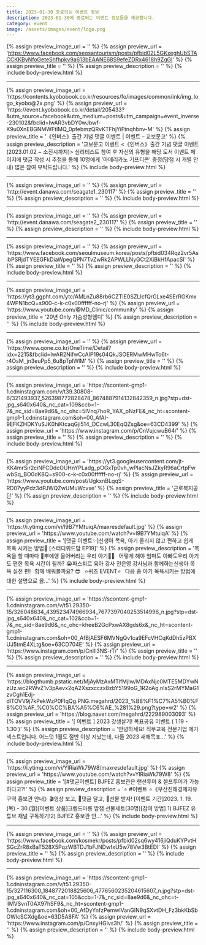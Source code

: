 ```yaml
---
title: 2023-01-30 종료되는 이벤트 정보
description: 2023-01-30에 종료되는 이벤트 정보들을 제공합니다.
category: event
image: /assets/images/event/logo.png
---
```

{% assign preview_image_url = '' %}
{% assign preview_url = 'https://www.facebook.com/seosantourism/posts/pfbid02L5GKxeghUbSTACCKKByNfoGeteShfhpkv9a613bEAANE68S9efeZDRx4618h9ZgGl' %}
{% assign preview_title = '' %}
{% assign preview_description = '' %}
{% include body-preview.html %}
<hr>{% assign preview_image_url = 'https://contents.kyobobook.co.kr/resources/fo/images/common/ink/img_logo_kyobo@2x.png' %}
{% assign preview_url = 'https://event.kyobobook.co.kr/detail/205433?&utm_source=facebook&utm_medium=posts&utm_campaign=event_inverse-230102&fbclid=IwAR3vbDY0wJbwf-K9u0XnEBGNMWFtlMQ_0pfebmzQRvKTFhjYiFtnqhbnv-M' %}
{% assign preview_title = '《인버스》출간 기념 댓글 이벤트 | 이벤트 – 교보문고' %}
{% assign preview_description = '교보문고 이벤트 &lt;《인버스》출간 기념 댓글 이벤트(2023.01.02 ~ 소진시까지)&gt; 심리테스트 참여 후 자신의 유형을 해당 도서 이벤트 페이지에 댓글 작성 시 추첨을 통해 10명에게 &#39;아메리카노 기프티콘&#39; 증정(당첨 시 개별 안내) 많은 참여 부탁드립니다.' %}
{% include body-preview.html %}
<hr>{% assign preview_image_url = '' %}
{% assign preview_url = 'http://event.danawa.com/seagate1_230117' %}
{% assign preview_title = '' %}
{% assign preview_description = '' %}
{% include body-preview.html %}
<hr>{% assign preview_image_url = '' %}
{% assign preview_url = 'http://event.danawa.com/seagate2_230117' %}
{% assign preview_title = '' %}
{% assign preview_description = '' %}
{% include body-preview.html %}
<hr>{% assign preview_image_url = '' %}
{% assign preview_url = 'https://www.facebook.com/seoulmuseum.korea/posts/pfbid034Rqz2vr5AsibPSRjdTYEEGFkDiaWpegQPN7TvZwRk2APWLLNyGCt2XiBkHfApacSl' %}
{% assign preview_title = '' %}
{% assign preview_description = '' %}
{% include body-preview.html %}
<hr>{% assign preview_image_url = 'https://yt3.ggpht.com/ytc/AMLnZu88rb6CZTIE0SZLIcfQrGLxe4SErRGKmx4WPN1bcQ=s900-c-k-c0x00ffffff-no-rj' %}
{% assign preview_url = 'https://www.youtube.com/@MD_Clinic/community' %}
{% assign preview_title = '20년 Only 가슴성형엠디' %}
{% assign preview_description = '' %}
{% include body-preview.html %}
<hr>{% assign preview_image_url = '' %}
{% assign preview_url = 'https://www.qone.co.kr/OneTime/Detail?idx=2215&fbclid=IwAR2NifwCcAIP19s04QkJSOERMwMHwTo6t-r4OsM_jn3euPp5_6u8pTplWlM' %}
{% assign preview_title = '' %}
{% assign preview_description = '' %}
{% include body-preview.html %}
<hr>{% assign preview_image_url = 'https://scontent-gmp1-1.cdninstagram.com/v/t39.30808-6/321493937_526398772828478_8674887914132842359_n.jpg?stp=dst-jpg_s640x640&amp;_nc_cat=109&amp;ccb=1-7&amp;_nc_sid=8ae9d6&amp;_nc_ohc=5IVnq7hoR_YAX_pNzFE&amp;_nc_ht=scontent-gmp1-1.cdninstagram.com&amp;oh=00_AfAI-9EFKZHDKYuSJK0hiKtcaqGji514_DCcwL30EqQZsg&amp;oe=63CD4399' %}
{% assign preview_url = 'https://www.instagram.com/p/CnVujcwuB64/' %}
{% assign preview_title = '' %}
{% assign preview_description = '' %}
{% include body-preview.html %}
<hr>{% assign preview_image_url = 'https://yt3.googleusercontent.com/jt-KK4mrSir2ciNFCDdcOUHnYPLadg_pOGxTp0vh_wPlacNsJZkyR96aCrtpFwwbSq_BO0dK8Q=s900-c-k-c0x00ffffff-no-rj' %}
{% assign preview_url = 'https://www.youtube.com/post/UgkxnBLqqS-RD07yyPdz3dPJWQZwUMuWcvxe' %}
{% assign preview_title = '근로복지공단' %}
{% assign preview_description = '' %}
{% include body-preview.html %}
<hr>{% assign preview_image_url = 'https://i.ytimg.com/vi/l9B7YMtuiqA/maxresdefault.jpg' %}
{% assign preview_url = 'https://www.youtube.com/watch?v=l9B7YMtuiqA' %}
{% assign preview_title = '[댓글 이벤트✨]신생아 목욕, 아기 울리지 않고 편하고 쉽게 목욕 시키는 방법👶 [스터디위드맘 EP19]' %}
{% assign preview_description = '목욕을 할 때마다 🛀뿌에엥 울어버리는 우리 아기👶🏻⠀어떻게 해야 엄마도 아빠도우리 아기도 편한 목욕 시간이 될까? 😭파스퇴르 육아 강사 전은영 강사님과 함께하는신생아 목욕 실전 편!⠀함께 배워볼까요? 😎⠀⭐퀴즈 EVENT⭐⠀다음 중 아기 목욕시키는 방법에 대한 설명으로 옳...' %}
{% include body-preview.html %}
<hr>{% assign preview_image_url = 'https://scontent-gmp1-1.cdninstagram.com/v/t51.29350-15/326048634_439523474966934_7677397040253514996_n.jpg?stp=dst-jpg_s640x640&amp;_nc_cat=102&amp;ccb=1-7&amp;_nc_sid=8ae9d6&amp;_nc_ohc=kheeB2GcPxwAX8gds6x&amp;_nc_ht=scontent-gmp1-1.cdninstagram.com&amp;oh=00_AfBjAESF6MVNgQv1ca9EFcVHCqKdDh5zPBXUJ5tmE4XLtg&amp;oe=63CD704E' %}
{% assign preview_url = 'https://www.instagram.com/p/CnlIl3NS-rT/' %}
{% assign preview_title = '' %}
{% assign preview_description = '' %}
{% include body-preview.html %}
<hr>{% assign preview_image_url = 'https://blogthumb.pstatic.net/MjAyMzAxMTlfMjIw/MDAxNjc0MTE5MDYwNzUz.wc2RWvZ1v3pAevx2qA2Xszxcczx8zbY5199oG_1R2oAg.nIsS2rMYMaG1zvCgh1Edj-dlTOVV9j7kPekWzP0FlqQg.PNG.megahrd/2023_%B8%F1%C7%A5%B0%F8%C0%AF_%C0%CC%BA%A5%C6%AE_%281%29.png?type=w2' %}
{% assign preview_url = 'https://blog.naver.com/megahrd/222989003093' %}
{% assign preview_title = '[ 이벤트 ] 2023 갓생살기! 목표공유 이벤트 ( 1.19 - 1.30 )' %}
{% assign preview_description = '안녕하세요! 직무교육 전문기업 메가넥스트입니다. 어느덧 1월도 절반 이상 지났는데, 다들 2023 새해목표...' %}
{% include body-preview.html %}
<hr>{% assign preview_image_url = 'https://i.ytimg.com/vi/YlRiaWk79W8/maxresdefault.jpg' %}
{% assign preview_url = 'https://www.youtube.com/watch?v=YlRiaWk79W8' %}
{% assign preview_title = '[#댓글이벤트] BJFEZ 홍보관은 랜선투어 &amp; 셀프투어가 가능하다고?!' %}
{% assign preview_description = '⭐ #이벤트 ⭐《부산진해경제자유구역 홍보관 안내》​🎬영상 보고, 💬댓글 달고, 🎁선물 받자! ​[이벤트 기간]2023. 1. 19.(목) - 30.(월)[이벤트 상품]크렘드마롱 밤잼 선물세트(30명)[참여 방법] 1) BJFEZ 유튜브 채널 구독하기!2) BJFEZ 홍보관 안...' %}
{% include body-preview.html %}
<hr>{% assign preview_image_url = '' %}
{% assign preview_url = 'https://www.facebook.com/kosmekr/posts/pfbid02sq6wy416jiQduKYPvtHSGcZrR8xBaT528X5PqzWBTDJ1bFJNDwfxU5w78Vw3BtEDl' %}
{% assign preview_title = '' %}
{% assign preview_description = '' %}
{% include body-preview.html %}
<hr>{% assign preview_image_url = 'https://scontent-gmp1-1.cdninstagram.com/v/t51.29350-15/327116300_1848772018825606_4776560235204615607_n.jpg?stp=dst-jpg_s640x640&amp;_nc_cat=105&amp;ccb=1-7&amp;_nc_sid=8ae9d6&amp;_nc_ohc=t-llMVSvnT0AX97hSF9&amp;_nc_ht=scontent-gmp1-1.cdninstagram.com&amp;oh=00_AfDyYnfzPemwlVanGIN9qSXvtDH_Fz3bkKbSbOWlcSCXdg&amp;oe=63D5A8FA' %}
{% assign preview_url = 'https://www.instagram.com/p/CnxyHGIvs3h/' %}
{% assign preview_title = '' %}
{% assign preview_description = '' %}
{% include body-preview.html %}